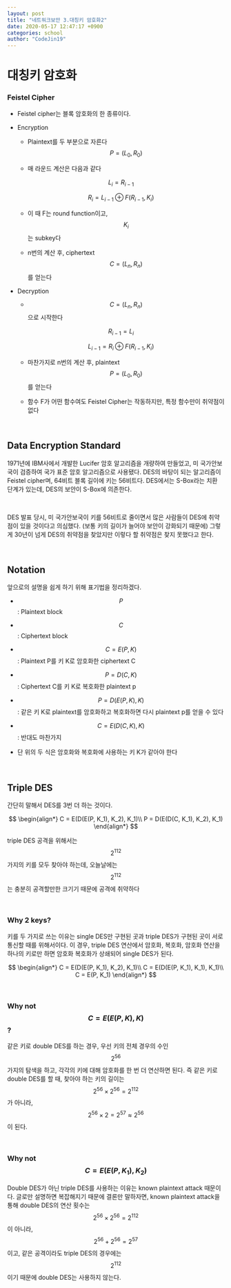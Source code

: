 ```yaml
---
layout: post
title: "네트워크보안 3.대칭키 암호화2"
date: 2020-05-17 12:47:17 +0900
categories: school
author: "CodeJin19"
---
```


# 대칭키 암호화

### Feistel Cipher

 - Feistel cipher는 블록 암호화의 한 종류이다.

 - Encryption

   - Plaintext를 두 부분으로 자른다 $$P = (L_0, R_0)$$

   - 매 라운드 계산은 다음과 같다

    $$L_i = R_{i - 1}$$

    $$R_i = L_{i - 1} \oplus F(R_{i - 1}, K_i)$$

   - 이 때 F는 round function이고, $$K_i$$는 subkey다

   - n번의 계산 후, ciphertext $$C = (L_n, R_n)$$를 얻는다

 - Decryption

   - $$C = (L_n, R_n)$$으로 시작한다

    $$R_{i - 1} = L_i$$

    $$L_{i - 1} = R_i \oplus F(R_{i - 1}, K_i)$$

   - 마찬가지로 n번의 계산 후, plaintext $$P = (L_0, R_0)$$를 얻는다

   - 함수 F가 어떤 함수여도 Feistel Cipher는 작동하지만, 특정 함수만이 취약점이 없다

<br>

## Data Encryption Standard

1971년에 IBM사에서 개발한 Lucifer 암호 알고리즘을 개량하여 만들었고, 미 국가안보국이 검증하여 국가 표준 암호 알고리즘으로 사용됐다. DES의 바탕이 되는 알고리즘이 Feistel cipher며, 64비트 블록 길이에 키는 56비트다. DES에서는 S-Box라는 치환 단계가 있는데, DES의 보안이 S-Box에 의존한다.

<br>

DES 발표 당시, 미 국가안보국이 키를 56비트로 줄이면서 많은 사람들이 DES에 취약점이 있을 것이다고 의심했다. (보통 키의 길이가 늘어야 보안이 강화되기 때문에) 그렇게 30년이 넘게 DES의 취약점을 찾았지만 이렇다 할 취약점은 찾지 못했다고 한다.

<br>

## Notation

앞으로의 설명을 쉽게 하기 위해 표기법을 정리하겠다.

 - $$P$$ : Plaintext block

 - $$C$$ : Ciphertext block

 - $$C = E(P, K)$$ : Plaintext P를 키 K로 암호화한 ciphertext C

 - $$P = D(C, K)$$ : Ciphertext C를 키 K로 복호화한 plaintext p

 - $$P = D(E(P, K), K)$$ : 같은 키 K로 plaintext를 암호화하고 복호화하면 다시 plaintext p를 얻을 수 있다

 - $$C = E(D(C, K), K)$$ : 반대도 마찬가지

 - 단 위의 두 식은 암호화와 복호화에 사용하는 키 K가 같아야 한다

<br>

## Triple DES

간단히 말해서 DES를 3번 더 하는 것이다.

$$
\begin{align*}
C = E(D(E(P, K_1), K_2), K_1)\\
P = D(E(D(C, K_1), K_2), K_1)
\end{align*}
$$

triple DES 공격을 위해서는 $$2^{112}$$가지의 키를 모두 찾아야 하는데, 오늘날에는 $$2^{112}$$는 충분히 공격할만한 크기기 때문에 공격에 취약하다

<br>

### Why 2 keys?

키를 두 가지로 쓰는 이유는 single DES만 구현된 곳과 triple DES가 구현된 곳이 서로 통신할 때를 위해서이다. 이 경우, triple DES 연산에서 암호화, 복호화, 암호화 연산을 하나의 키로만 하면 암호화 복호화가 상쇄되어 single DES가 된다.

$$
\begin{align*}
C = E(D(E(P, K_1), K_2), K_1)\\
C = E(D(E(P, K_1), K_1), K_1)\\
C = E(P, K_1)
\end{align*}
$$

<br>

### Why not $$C = E(E(P, K), K)$$?

같은 키로 double DES를 하는 경우, 우선 키의 전체 경우의 수인 $$2^{56}$$가지의 탐색을 하고, 각각의 키에 대해 암호화를 한 번 더 연산하면 된다. 즉 같은 키로 double DES를 할 때, 찾아야 하는 키의 길이는 $$2^{56} \times 2^{56} = 2^{112}$$가 아니라, $$2^{56} \times 2 = 2^{57} \approx 2^{56}$$이 된다.

<br>

### Why not $$C = E(E(P, K_1), K_2)$$

Double DES가 아닌 triple DES를 사용하는 이유는 known plaintext attack 때문이다. 글로만 설명하면 복잡해지기 때문에 결론만 말하자면, known plaintext attack을 통해 double DES의 연산 횟수는 $$2^{56} \times 2^{56} = 2^{112}$$이 아니라, $$2^{56} + 2^{56} = 2^{57}$$이고, 같은 공격이라도 triple DES의 경우에는 $$2^{112}$$이기 때문에 double DES는 사용하지 않는다.